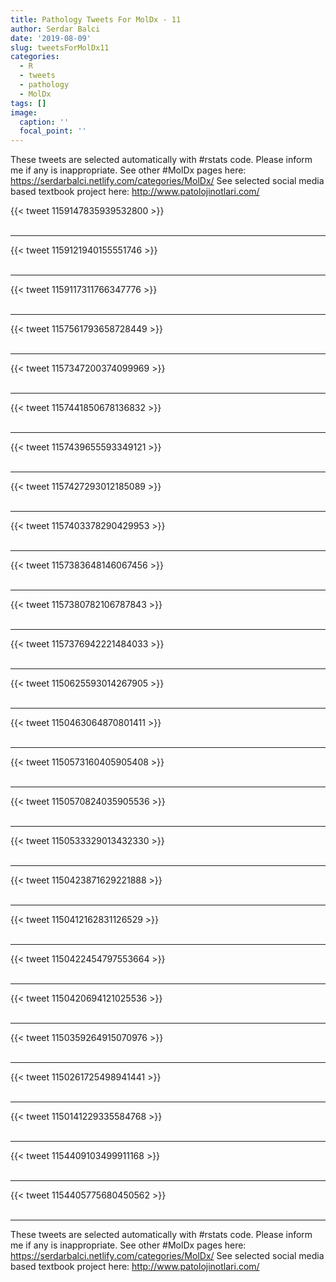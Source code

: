 ```yaml
---
title: Pathology Tweets For MolDx - 11
author: Serdar Balci
date: '2019-08-09'
slug: tweetsForMolDx11
categories:
  - R
  - tweets
  - pathology
  - MolDx
tags: []
image:
  caption: ''
  focal_point: ''
---
```



These tweets are selected automatically with #rstats code. Please inform me if any is inappropriate.
See other #MolDx pages here: https://serdarbalci.netlify.com/categories/MolDx/ 
See selected social media based textbook project here: http://www.patolojinotlari.com/

{{< tweet 1159147835939532800 >}}
<br>
<br>
<hr>
{{< tweet 1159121940155551746 >}}
<br>
<br>
<hr>
{{< tweet 1159117311766347776 >}}
<br>
<br>
<hr>
{{< tweet 1157561793658728449 >}}
<br>
<br>
<hr>
{{< tweet 1157347200374099969 >}}
<br>
<br>
<hr>
{{< tweet 1157441850678136832 >}}
<br>
<br>
<hr>
{{< tweet 1157439655593349121 >}}
<br>
<br>
<hr>
{{< tweet 1157427293012185089 >}}
<br>
<br>
<hr>
{{< tweet 1157403378290429953 >}}
<br>
<br>
<hr>
{{< tweet 1157383648146067456 >}}
<br>
<br>
<hr>
{{< tweet 1157380782106787843 >}}
<br>
<br>
<hr>
{{< tweet 1157376942221484033 >}}
<br>
<br>
<hr>
{{< tweet 1150625593014267905 >}}
<br>
<br>
<hr>
{{< tweet 1150463064870801411 >}}
<br>
<br>
<hr>
{{< tweet 1150573160405905408 >}}
<br>
<br>
<hr>
{{< tweet 1150570824035905536 >}}
<br>
<br>
<hr>
{{< tweet 1150533329013432330 >}}
<br>
<br>
<hr>
{{< tweet 1150423871629221888 >}}
<br>
<br>
<hr>
{{< tweet 1150412162831126529 >}}
<br>
<br>
<hr>
{{< tweet 1150422454797553664 >}}
<br>
<br>
<hr>
{{< tweet 1150420694121025536 >}}
<br>
<br>
<hr>
{{< tweet 1150359264915070976 >}}
<br>
<br>
<hr>
{{< tweet 1150261725498941441 >}}
<br>
<br>
<hr>
{{< tweet 1150141229335584768 >}}
<br>
<br>
<hr>
{{< tweet 1154409103499911168 >}}
<br>
<br>
<hr>
{{< tweet 1154405775680450562 >}}
<br>
<br>
<hr>


These tweets are selected automatically with #rstats code. Please inform me if any is inappropriate.
See other #MolDx pages here: https://serdarbalci.netlify.com/categories/MolDx/ 
See selected social media based textbook project here: http://www.patolojinotlari.com/

